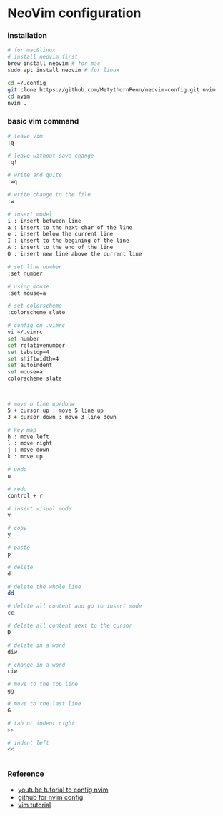 # NeoVim configuration

### installation
```bash
# for mac&linux 
# install neovim first
brew install neovim # for mac
sudo apt install neovim # for linux 

cd ~/.config
git clone https://github.com/MetythornPenn/neovim-config.git nvim
cd nvim
nvim .

```

### basic vim command 
```bash
# leave vim
:q 

# leave without save change
:q!

# write and quite
:wq

# write change to the file 
:w 

# insert model
i : insert between line 
a : insert to the next char of the line 
o : insert below the current line 
I : insert to the begining of the line 
A : insert to the end of the line 
O : insert new line above the current line 

# set line number
:set number 

# using mouse 
:set mouse=a 

# set colorscheme 
:colorscheme slate

# config on .vimrc
vi ~/.vimrc
set number
set relativenumber
set tabstop=4
set shiftwidth=4
set autoindent
set mouse=a
colorscheme slate



# move n time up/donw
5 + cursor up : move 5 line up 
3 + cursor down : move 3 line down 

# key map 
h : move left 
l : move right 
j : move down 
k : move up 

# undo 
u 

# redo 
control + r 

# insert visual mode 
v 

# copy 
y 

# paste 
p 

# delete 
d 

# delete the whole line 
dd 

# delete all content and go to insert mode 
cc 

# delete all content next to the cursor 
D 

# delete in a word 
diw 

# change in a word 
ciw 

# move to the top line 
gg 

# move to the last line 
G 

# tab or indent right 
>>

# indent left 
<<



```

### Reference

- [youtube tutorial to config nvim](https://www.youtube.com/watch?v=4zyZ3sw_ulc&list=PLsz00TDipIffreIaUNk64KxTIkQaGguqn&index=4)
- [github for nvim config](https://github.com/cpow/neovim-for-newbs)
- [vim tutorial](https://www.youtube.jcom/watch?v=RZ4p-saaQkc&t=2889s)
